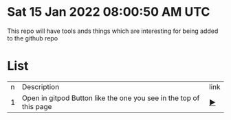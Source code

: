 # Sat 15 Jan 2022 08:00:50 AM UTC 

This repo will have tools ands things which are interesting for being added to the github repo


# List

||||
| --- | --- | --- | 
|n| Description | link
|1| Open in gitpod Button like the one you see in the top of this page | [▶️](https://www.gitpod.io/docs/getting-started#open-in-gitpod-button)
